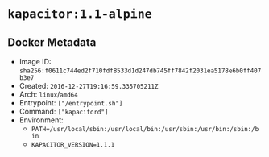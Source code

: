 # `kapacitor:1.1-alpine`

## Docker Metadata

- Image ID: `sha256:f0611c744ed2f710fdf8533d1d247db745ff7842f2031ea5178e6b0ff407b3e7`
- Created: `2016-12-27T19:16:59.335705211Z`
- Arch: `linux`/`amd64`
- Entrypoint: `["/entrypoint.sh"]`
- Command: `["kapacitord"]`
- Environment:
  - `PATH=/usr/local/sbin:/usr/local/bin:/usr/sbin:/usr/bin:/sbin:/bin`
  - `KAPACITOR_VERSION=1.1.1`
